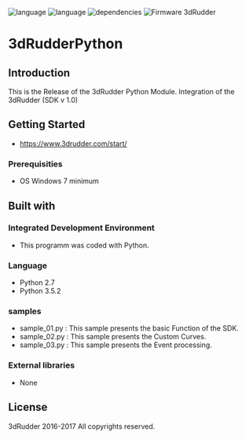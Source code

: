 ![language](https://img.shields.io/badge/Language-python%202.7-green.svg) 
![language](https://img.shields.io/badge/Language-python%203.5.2-green.svg) 
![dependencies](https://img.shields.io/badge/Dependecies-3dRudderSDK-green.svg)
![Firmware 3dRudder](https://img.shields.io/badge/Firmware%203dRudder-%3E%20v1.3.5.2-brightgreen.svg)

# 3dRudderPython

## Introduction

This is the Release of the 3dRudder Python Module.
Integration of the 3dRudder (SDK v 1.0)

## Getting Started
* https://www.3drudder.com/start/

### Prerequisities 
* OS Windows 7 minimum
	
## Built with

### Integrated Development Environment 
* This programm was coded with Python.

### Language 
* Python 2.7
* Python 3.5.2

### samples 

* sample_01.py : This sample presents the basic Function of the SDK.
* sample_02.py : This sample presents the Custom Curves.
* sample_03.py : This sample presents the Event processing.

### External libraries
* None
	
## License
3dRudder 2016-2017 All copyrights reserved.
